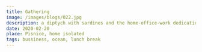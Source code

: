 ```yaml
---
title: Gathering
image: /images/blogs/022.jpg
description: a diptych with sardines and the home-office-work dedication<br>I had a dream, I was working on the facebook social media for a cookie company but had to do so from the sardines box<br>I could not understand why the hell dont I pretty much work for sardines right away and started a riot for consistency. // wish it was that easy
date: 2020-02-20
place: Pisnice, home isolated
tags: bussiness, ocean, lunch break
---
```

